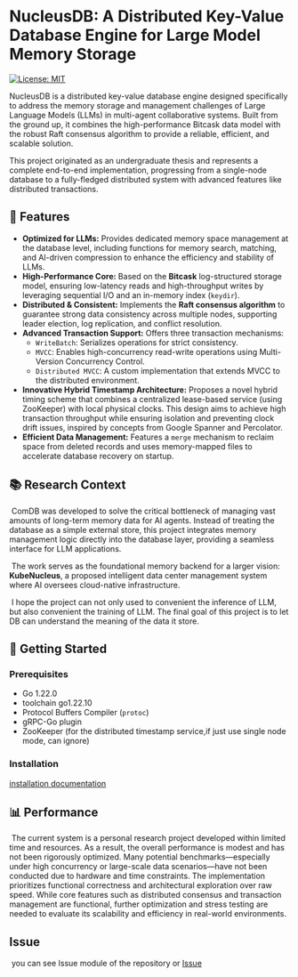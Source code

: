 # NucleusDB: A Distributed Key-Value Database Engine for Large Model Memory Storage

[![License: MIT](https://img.shields.io/badge/License-MIT-yellow.svg)](https://opensource.org/licenses/MIT)

NucleusDB is a distributed key-value database engine designed specifically to address the memory storage and management challenges of Large Language Models (LLMs) in multi-agent collaborative systems. Built from the ground up, it combines the high-performance Bitcask data model with the robust Raft consensus algorithm to provide a reliable, efficient, and scalable solution.

This project originated as an undergraduate thesis and represents a complete end-to-end implementation, progressing from a single-node database to a fully-fledged distributed system with advanced features like distributed transactions.

## 🌟 Features

*   **Optimized for LLMs:** Provides dedicated memory space management at the database level, including functions for memory search, matching, and AI-driven compression to enhance the efficiency and stability of LLMs.
*   **High-Performance Core:** Based on the **Bitcask** log-structured storage model, ensuring low-latency reads and high-throughput writes by leveraging sequential I/O and an in-memory index (`keydir`).
*   **Distributed & Consistent:** Implements the **Raft consensus algorithm** to guarantee strong data consistency across multiple nodes, supporting leader election, log replication, and conflict resolution.
*   **Advanced Transaction Support:** Offers three transaction mechanisms:
    *   `WriteBatch`: Serializes operations for strict consistency.
    *   `MVCC`: Enables high-concurrency read-write operations using Multi-Version Concurrency Control.
    *   `Distributed MVCC`: A custom implementation that extends MVCC to the distributed environment.
*   **Innovative Hybrid Timestamp Architecture:** Proposes a novel hybrid timing scheme that combines a centralized lease-based service (using ZooKeeper) with local physical clocks. This design aims to achieve high transaction throughput while ensuring isolation and preventing clock drift issues, inspired by concepts from Google Spanner and Percolator.
*   **Efficient Data Management:** Features a `merge` mechanism to reclaim space from deleted records and uses memory-mapped files to accelerate database recovery on startup.

## 📚 Research Context

​	ComDB was developed to solve the critical bottleneck of managing vast amounts of long-term memory data for AI agents. Instead of treating the database as a simple external store, this project integrates memory management logic directly into the database layer, providing a seamless interface for LLM applications.

​	The work serves as the foundational memory backend for a larger vision: **KubeNucleus**, a proposed intelligent data center management system where AI oversees cloud-native infrastructure.

​	I hope the project can not only used to convenient the inference of LLM, but also convenient the training of LLM. The final goal of this project is to let DB can understand the meaning of the data it store.

## 🔧 Getting Started

### Prerequisites

*   Go 1.22.0
*   toolchain go1.22.10
*   Protocol Buffers Compiler (`protoc`)
*   gRPC-Go plugin
*   ZooKeeper (for the distributed timestamp service,if just use single node mode, can ignore)

### Installation

[installation documentation](https://github.com/cheng-zhangpei/NucleusDB/tree/main/doc/installation.md)

## 📊 Performance

​	The current system is a personal research project developed within limited time and resources. As a result, the overall performance is modest and has not been rigorously optimized. Many potential benchmarks—especially under high concurrency or large-scale data scenarios—have not been conducted due to hardware and time constraints. The implementation prioritizes functional correctness and architectural exploration over raw speed. While core features such as distributed consensus and transaction management are functional, further optimization and stress testing are needed to evaluate its scalability and efficiency in real-world environments.	

## Issue

​	you can see Issue module of the repository or [Issue](https://github.com/cheng-zhangpei/NucleusDB/tree/main/doc/issues.md)
